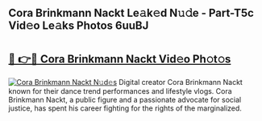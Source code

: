 ## Cora Brinkmann Nackt Le𝚊k𝚎d N𝚞𝚍e - Part-T5c Vid𝚎o Le𝚊ks Photos 6uuBJ

# <h2><a href="http://fban9me.evod.top/?m=Cora+Brinkmann+Nackt">🔗 👉🔴 Cora Brinkmann Nackt Vid𝚎o Ph𝚘t𝚘s</a></h2>

[![Cora Brinkmann Nackt N𝚞d𝚎s](https://i.imgur.com/8V9OHl7.gif)](http://fban9me.evod.top/?m=Cora+Brinkmann+Nackt)
Digital creator Cora Brinkmann Nackt known for their dance trend performances and lifestyle vlogs. Cora Brinkmann Nackt, a public figure and a passionate advocate for social justice, has spent his career fighting for the rights of the marginalized. 
